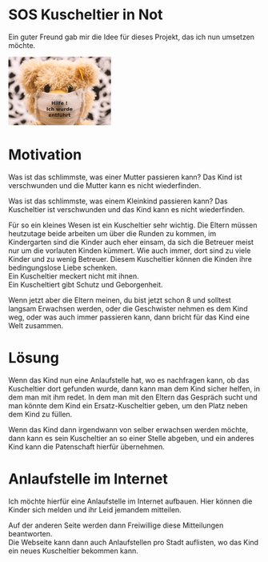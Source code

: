 # SOS Kuscheltier in Not
Ein guter Freund gab mir die Idee für dieses Projekt, das ich nun umsetzen möchte.

![Toy](./project/toy.png "Toy")
# Motivation
Was ist das schlimmste, was einer Mutter passieren kann?
Das Kind ist verschwunden und die Mutter kann es nicht wiederfinden.

Was ist das schlimmste, was einem Kleinkind passieren kann?
Das Kuscheltier ist verschwunden und das Kind kann es nicht wiederfinden.

Für so ein kleines Wesen ist ein Kuscheltier sehr wichtig. Die Eltern müssen heutzutage beide arbeiten um über die Runden zu kommen, im Kindergarten sind die Kinder auch eher einsam, da sich die Betreuer meist nur um die vorlauten Kinden kümmert. Wie auch immer, dort sind zu viele Kinder und zu wenig Betreuer.
Diesem Kuscheltier können die Kinden ihre bedingungslose Liebe schenken.  
Ein Kuscheltier meckert nicht mit ihnen.  
Ein Kuscheltiert gibt Schutz und Geborgenheit.

Wenn jetzt aber die Eltern meinen, du bist jetzt schon 8 und solltest langsam Erwachsen werden, oder die Geschwister nehmen es dem Kind weg, oder was auch immer passieren kann, dann bricht für das Kind eine Welt zusammen.

# Lösung
Wenn das Kind nun eine Anlaufstelle hat, wo es nachfragen kann, ob das Kuscheltier dort gefunden wurde, dann kann man dem Kind sicher helfen, in dem man mit ihm redet. In dem man mit den Eltern das Gespräch sucht und man könnte dem Kind ein Ersatz-Kuscheltier geben, um den Platz neben dem Kind zu füllen.  

Wenn das Kind dann irgendwann von selber erwachsen werden möchte, dann kann es sein Kuscheltier an so einer Stelle abgeben, und ein anderes Kind kann die Patenschaft hierfür übernehmen.

# Anlaufstelle im Internet
Ich möchte hierfür eine Anlaufstelle im Internet aufbauen.
Hier können die Kinder sich melden und ihr Leid jemandem mitteilen.    

Auf der anderen Seite werden dann Freiwillige diese Mitteilungen beantworten.  
Die Webseite kann dann auch Anlaufstellen pro Stadt auflisten, wo das Kind ein neues Kuscheltier bekommen kann.



